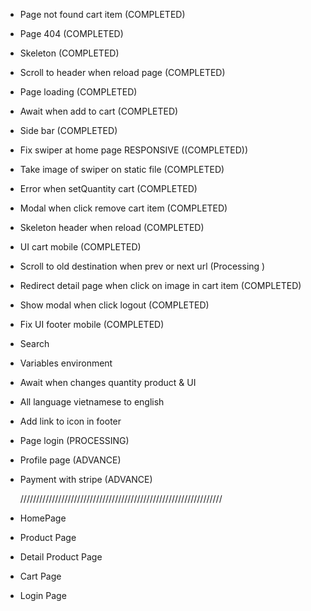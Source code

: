- Page not found cart item (COMPLETED)
- Page 404 (COMPLETED)
- Skeleton (COMPLETED)
- Scroll to header when reload page (COMPLETED)
- Page loading (COMPLETED)
- Await when add to cart (COMPLETED)
- Side bar (COMPLETED)
- Fix swiper at home page RESPONSIVE ((COMPLETED))
- Take image of swiper on static file (COMPLETED)
- Error when setQuantity cart (COMPLETED)
- Modal when click remove cart item (COMPLETED)
- Skeleton header when reload (COMPLETED)
- UI cart mobile (COMPLETED)
- Scroll to old destination when prev or next url (Processing )
- Redirect detail page when click on image in cart item (COMPLETED)
- Show modal when click logout (COMPLETED)
- Fix UI footer mobile (COMPLETED)

- Search
- Variables environment
- Await when changes quantity product & UI
- All language vietnamese to english
- Add link to icon in footer
- Page login (PROCESSING)
- Profile page (ADVANCE)
- Payment with stripe (ADVANCE)

  ////////////////////////////////////////////////////////////////

- HomePage
- Product Page
- Detail Product Page
- Cart Page
- Login Page
